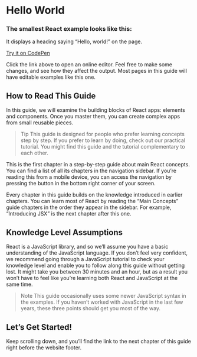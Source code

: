 # Hello World

### The smallest React example looks like this:

It displays a heading saying “Hello, world!” on the page.

[Try it on CodePen](https://www.google.com)

Click the link above to open an online editor. Feel free to make some changes, and see how they affect the output. Most pages in this guide will have editable examples like this one.

## How to Read This Guide

In this guide, we will examine the building blocks of React apps: elements and components. Once you master them, you can create complex apps from small reusable pieces.

> Tip This guide is designed for people who prefer learning concepts step by step. If you prefer to learn by doing, check out our practical tutorial. You might find this guide and the tutorial complementary to each other.

This is the first chapter in a step-by-step guide about main React
concepts. You can find a list of all its chapters in the navigation
sidebar. If you’re reading this from a mobile device, you can access
the navigation by pressing the button in the bottom right corner of
your screen.

Every chapter in this guide builds on the knowledge introduced in earlier chapters. You can learn most of React by reading the “Main Concepts” guide chapters in the order they appear in the sidebar. For example, “Introducing JSX” is the next chapter after this one.

## Knowledge Level Assumptions

React is a JavaScript library, and so we’ll assume you have a basic understanding of the JavaScript language. If you don’t feel very confident, we recommend going through a JavaScript tutorial to check your knowledge level and enable you to follow along this guide without getting lost. It might take you between 30 minutes and an hour, but as a result you won’t have to feel like you’re learning both React and JavaScript at the same time.

> Note This guide occasionally uses some newer JavaScript syntax in the examples. If you haven’t worked with JavaScript in the last few years, these three points should get you most of the way.

## Let’s Get Started!

Keep scrolling down, and you’ll find the link to the next chapter of
this guide right before the website footer.
